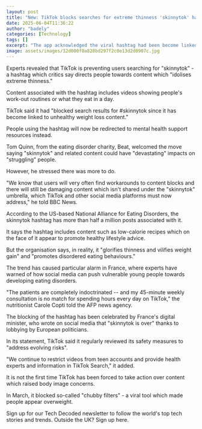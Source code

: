 ```yaml
---
layout: post
title: "New: TikTok blocks searches for extreme thinness 'skinnytok' hashtag"
date: 2025-06-04T11:36:22
author: "badely"
categories: [Technology]
tags: []
excerpt: "The app acknowledged the viral hashtag had been become linked to 'unhealthy weight loss content.'"
image: assets/images/32d000f8a828bd297f2c0e13d2d0907c.jpg
---
```


Experts revealed that TikTok is preventing users searching for "skinnytok" - a hashtag which critics say directs people towards content which "idolises extreme thinness."

Content associated with the hashtag includes videos showing people's work-out routines or what they eat in a day. 

TikTok said it had "blocked search results for #skinnytok since it has become linked to unhealthy weight loss content."

People using the hashtag will now be redirected to mental health support resources instead.

Tom Quinn, from the eating disorder charity, Beat, welcomed the move saying "skinnytok" and related content could have "devastating" impacts on "struggling" people.

However, he stressed there was more to do.

"We know that users will very often find workarounds to content blocks and there will still be damaging content which isn't shared under the "skinnytok" umbrella, which TikTok and other social media platforms must now address," he told BBC News.

According to the US-based National Alliance for Eating Disorders, the skinnytok hashtag has more than half a million posts associated with it.

It says the hashtag includes content such as low-calorie recipes which on the face of it appear to promote healthy lifestyle advice.

But the organisation says, in reality, it "glorifies thinness and vilifies weight gain" and "promotes disordered eating behaviours."

The  trend has caused particular alarm in France, where experts have warned of how social media can push vulnerable young people towards developing eating disorders.

"The patients are completely indoctrinated -- and my 45-minute weekly consultation is no match for spending hours every day on TikTok," the nutritionist Carole Copti told the AFP news agency.

The blocking of the hashtag has been celebrated by France's digital minister, who wrote on social media that "skinnytok is over" thanks to lobbying by European politicians. 

In its statement, TikTok said it regularly reviewed its safety measures to "address evolving risks".

"We continue to restrict videos from teen accounts and provide health experts and information in TikTok Search," it added.

It is not the first time TikTok has been forced to take action over content which raised body image concerns.

In March, it blocked so-called "chubby filters" - a viral tool which made people appear overweight.

Sign up for our Tech Decoded newsletter to follow the world's top tech stories and trends. Outside the UK? Sign up here.

